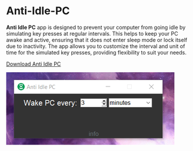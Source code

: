 # Anti-Idle-PC
**Anti Idle PC** app is designed to prevent your computer from going idle by simulating key presses at regular intervals. This helps to keep your PC awake and active, ensuring that it does not enter sleep mode or lock itself due to inactivity. The app allows you to customize the interval and unit of time for the simulated key presses, providing flexibility to suit your needs.

[Download Anti Idle PC](https://github.com/JohanFire/Anti-Idle-PC/releases/tag/v1.0)

![Demo v1.0](./images/demo_v_1_0.png)